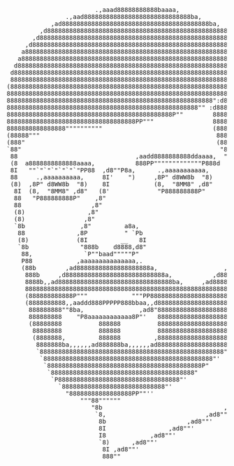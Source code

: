 <pre>
                        .,aaad88888888888baaaa,
                .,aad88888888888888888888888888888ba,
            ,ad8888888888888888888888888888888888888888ba,
         ,d8888888888888888888888888888888888888888888888888a,
       ,d888888888888888888888888888888888888888888888888888888b,
     ,d8888888888888888888888888888888888888888888888888888888888b,
    a88888888888888888888888888888888888888888888888888888888888888b,
   a88888888888888888888888888888888888888888888888888888888888888888,
  d888888888888888888888888888888888888888888888888888888888888888888)
 d8888888888888888888888888888888888888888888888888888888888888888888'
 888888888888888888888888888888888888888888888888888888888888888888":d8a,
(888888888888888888888888888888888888888888888888888888888888888":d888888,
888888888888888888888888888888888888888888888888888888888888":d8888888888b
88888888888888888888888888888888888888888888888888888888":d888888888888888
8888888888888888888888888888888888888888888888888888"" :d88888888888888888)
888888888888888888888888888888888888888888888P""        8888888888888888888
88888888888888888888888888888888888PP"""                8888888888888888888)
8888888888888888""""""""""                              (8888888888888888888
(88888"""                                                8888888888888888888
(888"                                                    (888888888888888888
`88"                                                      "88888888888888888
 88                                ,aadd8888888888ddaaaa,  "88888888888888888b,
 (8  a8888888888888aaaa,           888PP"""""""""""""P888d   "88888888888"  "8b,
 8I   ""`"`"`"`"`"`"PP88  ,d8""P8a,      .,aaaaaaaaaaa,        "88888888'     8b
 88     .,aaaaaaaaaa,     8I'    ")     ,8P" d8WW8b  "8)        `888888b,     88
 (8)  ,8P" d8WW8b  "8)    8I            (8,  "8MM8" ,d8"         `8888"P8a,   88
  8I  (8,  "8MM8" ,d8"   (8'             "P888888888P"            8888,  "Pb ,88
  88   "P888888888P"    ,8"                                       888888,  8,888
  88                   ,8"                                        8888 8)  88)8'
  (8)                 ,8"                                         8888b8' ,88)8
  (8)                ,8"                                          8888"'  d888)
  `8b               ,8"         a8a,                              8888ad88" (8'
   88              ,8P          " `Pb                            d8888""    d8
   (8)             (8I         __   8I                          ,88888     a8'
   `8b              "888b    d8888,d8"                          d88888   ,d8'
    88,              `P""baad"""""P"                           d888888aad8'
    P88            ,aaaaaaaaaaaaaaa,.                        ,d888888`888)
    (88b        ,ad88888888888888888888a,                  ,d88888888 888'
     888b     ,d888888888888888888888888888a,           ,d88888888888 88'
     8888b,,ad8888888888888888888888888888888ba,     ,ad8888888888888 8'
     888888888888888888888888888888888888888888888888888888888888888) 8
     (888888888888P"""            """PP88888888888888888888888888888  8
     (8888888888,,aaddd888PPPPP888bbaa,,d888888888888888888888888888  8
      888888888""8ba,               ,ad8"88888888888888888888888888)  8
      888888888    "P8aaaaaaaaaaaa8P"'   88888888888888888888888888   8
      (88888888          888888          8888888888888888888888888'   8
       88888888          888888          888888888888888888888888'   (8
       (8888888,         888888         ,8888888888888888888888"     (8
        8888888ba,,,,,,ad888888ba,,,,,,ad88888888888888888888"       (8
        `88888888888888888888888888888888888888888888888888"         (8
         `8888888888888888888888888888888888888888888888"'           (8
          `888888888888888888888888888888888888888888P"              `8,
           `888888888888888888888888888888888888888"                  "8,
            `P888888888888888888888888888888888"'             Normand  Pb,
              `8888888888888888888888888888"'                 Veilleux  )8
                "88888888888888888PP""''                            ,ad88"
                    """88""""""                                 ,ad8""
                       "8b                                 ,ad8""'
                        `8,                           ,ad8""'
                         8b                      ,ad8""'
                         8I                 ,ad8""'
                         I8            ,ad8""'
                         `8)      ,ad8""'
                          8I ,ad8""'
                          888""
</pre>
